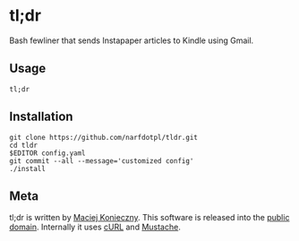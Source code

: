 tl;dr
=====

Bash fewliner that sends Instapaper articles to Kindle using Gmail.


Usage
-----

    tl;dr


Installation
------------

    git clone https://github.com/narfdotpl/tldr.git
    cd tldr
    $EDITOR config.yaml
    git commit --all --message='customized config'
    ./install


Meta
----

tl;dr is written by [Maciej Konieczny][].  This software is released
into the [public domain][].  Internally it uses [cURL][] and
[Mustache][].

  [Maciej Konieczny]: http://narf.pl/
  [public domain]: http://unlicense.org/
  [cURL]: http://curl.haxx.se/
  [Mustache]: http://mustache.github.com/
